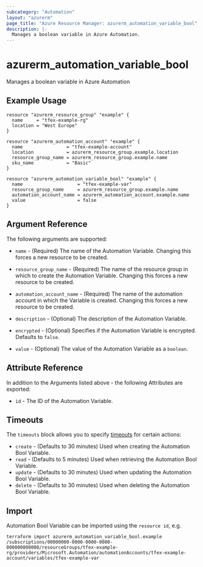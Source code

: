 ```yaml
---
subcategory: "Automation"
layout: "azurerm"
page_title: "Azure Resource Manager: azurerm_automation_variable_bool"
description: |-
  Manages a boolean variable in Azure Automation.
---
```


# azurerm_automation_variable_bool

Manages a boolean variable in Azure Automation

## Example Usage

```hcl
resource "azurerm_resource_group" "example" {
  name     = "tfex-example-rg"
  location = "West Europe"
}

resource "azurerm_automation_account" "example" {
  name                = "tfex-example-account"
  location            = azurerm_resource_group.example.location
  resource_group_name = azurerm_resource_group.example.name
  sku_name            = "Basic"
}

resource "azurerm_automation_variable_bool" "example" {
  name                    = "tfex-example-var"
  resource_group_name     = azurerm_resource_group.example.name
  automation_account_name = azurerm_automation_account.example.name
  value                   = false
}
```

## Argument Reference

The following arguments are supported:

* `name` - (Required) The name of the Automation Variable. Changing this forces a new resource to be created.

* `resource_group_name` - (Required) The name of the resource group in which to create the Automation Variable. Changing this forces a new resource to be created.

* `automation_account_name` - (Required) The name of the automation account in which the Variable is created. Changing this forces a new resource to be created.

* `description` - (Optional) The description of the Automation Variable.

* `encrypted` - (Optional) Specifies if the Automation Variable is encrypted. Defaults to `false`.

* `value` - (Optional) The value of the Automation Variable as a `boolean`.

## Attribute Reference

In addition to the Arguments listed above - the following Attributes are exported:

* `id` - The ID of the Automation Variable.

## Timeouts

The `timeouts` block allows you to specify [timeouts](https://developer.hashicorp.com/terraform/language/resources/configure#define-operation-timeouts) for certain actions:

* `create` - (Defaults to 30 minutes) Used when creating the Automation Bool Variable.
* `read` - (Defaults to 5 minutes) Used when retrieving the Automation Bool Variable.
* `update` - (Defaults to 30 minutes) Used when updating the Automation Bool Variable.
* `delete` - (Defaults to 30 minutes) Used when deleting the Automation Bool Variable.

## Import

Automation Bool Variable can be imported using the `resource id`, e.g.

```shell
terraform import azurerm_automation_variable_bool.example /subscriptions/00000000-0000-0000-0000-000000000000/resourceGroups/tfex-example-rg/providers/Microsoft.Automation/automationAccounts/tfex-example-account/variables/tfex-example-var
```
